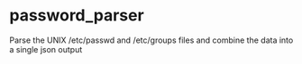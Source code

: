 # password_parser
Parse the UNIX /etc/passwd and /etc/groups files and combine the data into a single json output
